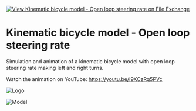 [![View Kinematic bicycle model - Open loop steering rate on File Exchange](https://www.mathworks.com/matlabcentral/images/matlab-file-exchange.svg)](https://www.mathworks.com/matlabcentral/fileexchange/91910-kinematic-bicycle-model-open-loop-steering-rate)
# Kinematic bicycle model - Open loop steering rate
Simulation and animation of a kinematic bicycle model with open loop steering rate making left and right turns.

Watch the animation on YouTube: https://youtu.be/I9XCzRg5PVc

![Logo](https://www.mathworks.com/matlabcentral/mlc-downloads/downloads/dfa8f53a-e319-4e0c-a8ba-8564f39e578d/ac333010-0ee0-4475-b447-e1b474de8377/images/1620485038.png)

![Model](https://www.dropbox.com/s/ieyt9129gqn5qft/kinematic_bicycle_open_model.png?raw=1)
